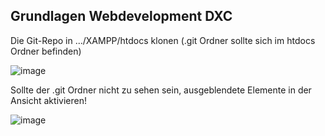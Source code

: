 Grundlagen Webdevelopment DXC
---
Die Git-Repo in .../XAMPP/htdocs klonen (.git Ordner sollte sich im htdocs Ordner befinden)

![image](https://user-images.githubusercontent.com/71702864/109631217-0531a980-7b46-11eb-9a9a-df8ade7a6f5b.png)


Sollte der .git Ordner nicht zu sehen sein, ausgeblendete Elemente in der Ansicht aktivieren!

![image](https://user-images.githubusercontent.com/71702864/109631339-26929580-7b46-11eb-8458-28be5287e610.png)

